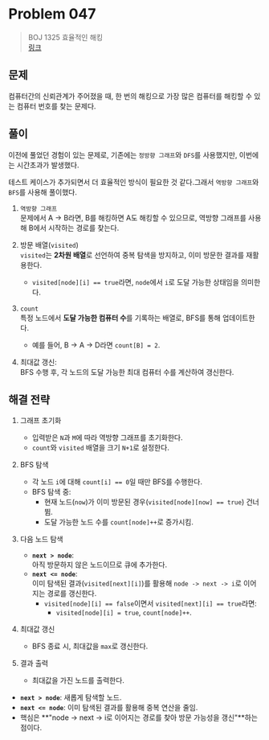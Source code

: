 # Problem 047

> BOJ 1325 효율적인 해킹
> <br/>
> [링크](https://www.acmicpc.net/problem/1325)

## 문제

컴퓨터간의 신뢰관계가 주어졌을 때, 한 번의 해킹으로 가장 많은 컴퓨터를 해킹할 수 있는 컴퓨터 번호를 찾는 문제다.

## 풀이

이전에 풀었던 경험이 있는 문제로, 기존에는 `정방향 그래프`와 `DFS`를 사용했지만, 이번에는 시간초과가 발생했다.

테스트 케이스가 추가되면서 더 효율적인 방식이 필요한 것 같다.그래서 `역방향 그래프`와 `BFS`를 사용해 풀이했다.

1. `역방향 그래프`  
   문제에서 A → B라면, B를 해킹하면 A도 해킹할 수 있으므로, 역방향 그래프를 사용해 B에서 시작하는 경로를 찾는다.

2. 방문 배열(`visited`)  
   `visited`는 **2차원 배열**로 선언하여 중복 탐색을 방지하고, 이미 방문한 결과를 재활용한다.
    - `visited[node][i] == true`라면, `node`에서 `i`로 도달 가능한 상태임을 의미한다.

3. `count`   
   특정 노드에서 **도달 가능한 컴퓨터 수**를 기록하는 배열로, BFS를 통해 업데이트한다.
    - 예를 들어, B → A → D라면 `count[B] = 2`.

4. 최대값 갱신:  
   BFS 수행 후, 각 노드의 도달 가능한 최대 컴퓨터 수를 계산하여 갱신한다.

## 해결 전략

1. 그래프 초기화
    - 입력받은 `N`과 `M`에 따라 역방향 그래프를 초기화한다.
    - `count`와 `visited` 배열을 크기 `N+1`로 설정한다.

2. BFS 탐색
    - 각 노드 `i`에 대해 `count[i] == 0`일 때만 BFS를 수행한다.
    - BFS 탐색 중:
        - 현재 노드(`now`)가 이미 방문된 경우(`visited[node][now] == true`) 건너뜀.
        - 도달 가능한 노드 수를 `count[node]++`로 증가시킴.

3. 다음 노드 탐색
    - **`next > node`**:  
      아직 방문하지 않은 노드이므로 큐에 추가한다.
    - **`next <= node`**:  
      이미 탐색된 결과(`visited[next][i]`)를 활용해 `node -> next -> i`로 이어지는 경로를 갱신한다.
        - `visited[node][i] == false`이면서 `visited[next][i] == true`라면:
            - `visited[node][i] = true`, `count[node]++`.

4. 최대값 갱신
    - BFS 종료 시, 최대값을 `max`로 갱신한다.

5. 결과 출력
    - 최대값을 가진 노드를 출력한다.


- **`next > node`**: 새롭게 탐색할 노드.
- **`next <= node`**: 이미 탐색된 결과를 활용해 중복 연산을 줄임.
- 핵심은 **"node -> next -> i로 이어지는 경로를 찾아 방문 가능성을 갱신"**하는 점이다.